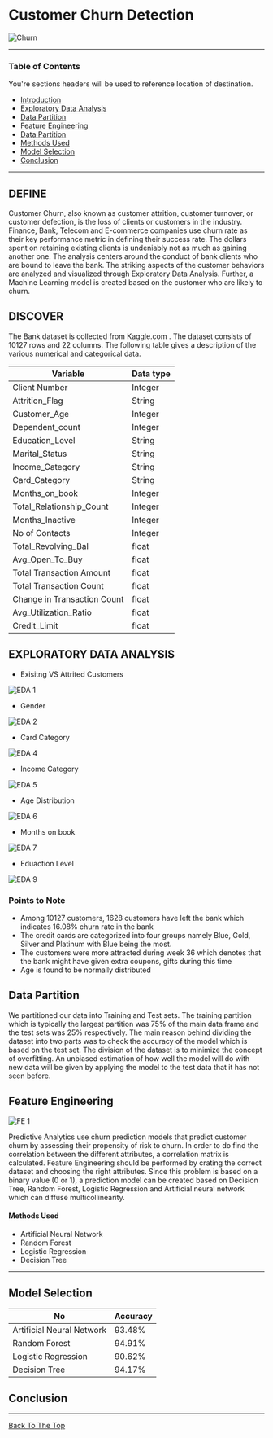 
# Customer Churn Detection 

![Churn](https://user-images.githubusercontent.com/68263684/106863485-d975ed80-6685-11eb-8af8-e44ce13f3e84.png)


---

### Table of Contents
You're sections headers will be used to reference location of destination.

- [Introduction](#Introduction)
- [Exploratory Data Analysis](#Exploratory-Data-Analysis)
- [Data Partition](#Data-Partition)
- [Feature Engineering](#Feature-Engineering)
- [Data Partition](#Data-Partition)
- [Methods Used](#Methods-Used)
- [Model Selection](#Model-Selection)
- [Conclusion](#Conclusion)

---

## DEFINE

Customer Churn, also known as customer attrition, customer turnover, or customer defection, is the loss of clients or customers in the industry. Finance, Bank, Telecom and E-commerce companies use churn rate as their key performance metric in defining their success rate. The dollars spent on retaining existing clients is undeniably not as much as gaining another one. The analysis centers around the conduct of bank clients who are bound to leave the bank. The striking aspects of the customer behaviors are analyzed and visualized through Exploratory Data Analysis. Further, a Machine Learning model is created based on the customer who are likely to churn.

## DISCOVER

The Bank dataset is collected from Kaggle.com . The dataset consists of 10127 rows and 22 columns. The following table gives a description of the various numerical and categorical data.

| Variable  | Data type |
| ------------- | ------------- |
| Client Number  | Integer  |
| Attrition_Flag  | String  |
| Customer_Age  | Integer  |
| Dependent_count  | Integer  |
| Education_Level  | String |
| Marital_Status  | String  |
| Income_Category  | String  |
| Card_Category | String  |
| Months_on_book  | Integer  |
| Total_Relationship_Count  | Integer  |
| Months_Inactive  | Integer  |
| No of Contacts  | Integer  |
| Total_Revolving_Bal  | float  |
| Avg_Open_To_Buy  | float  |
| Total Transaction Amount  | float  |
| Total Transaction Count  | float  |
| Change in Transaction Count  | float  |
| Avg_Utilization_Ratio  | float  |
| Credit_Limit  | float  |


## EXPLORATORY DATA ANALYSIS

- Exisitng VS Attrited Customers

![EDA 1](https://user-images.githubusercontent.com/68263684/106864030-98320d80-6686-11eb-817c-6742bc6ccc38.png)

- Gender

![EDA 2](https://user-images.githubusercontent.com/68263684/106864406-0f67a180-6687-11eb-80d1-8a47a30171a0.png)

- Card Category

![EDA 4](https://user-images.githubusercontent.com/68263684/106864525-3b832280-6687-11eb-9be4-039991573571.png)

- Income Category

![EDA 5](https://user-images.githubusercontent.com/68263684/106864602-5786c400-6687-11eb-9407-a63516c7654a.png)

- Age Distribution

![EDA 6](https://user-images.githubusercontent.com/68263684/106864721-7edd9100-6687-11eb-8ad2-9caa796e160b.png)

- Months on book

![EDA 7](https://user-images.githubusercontent.com/68263684/106864798-961c7e80-6687-11eb-854b-abc79b44f58f.png)

- Eduaction Level

![EDA 9](https://user-images.githubusercontent.com/68263684/106864999-cf54ee80-6687-11eb-9aaf-872212a2a259.png)

### Points to Note

- Among 10127 customers, 1628 customers have left the bank which indicates 16.08% churn rate in the bank
- The credit cards are categorized into four groups namely Blue, Gold, Silver and Platinum with Blue being the most.
- The customers were more attracted during week 36 which denotes that the bank might have given extra coupons, gifts during this time
- Age is found to be normally distributed


## Data Partition

We partitioned our data into Training and Test sets. The training partition which is typically the largest partition was 75% of the main data frame and the test sets was 25% respectively. The main reason behind dividing the dataset into two parts was to check the accuracy of the model which is based on the test set. The division of the dataset is to minimize the concept of overfitting. An unbiased estimation of how well the model will do with new data will be given by applying the model to the test data that it has not seen before.

## Feature Engineering

![FE 1](https://user-images.githubusercontent.com/68263684/106865893-07a8fc80-6689-11eb-93e1-13f8b85c0008.png)

Predictive Analytics use churn prediction models that predict customer churn by assessing their propensity of risk to churn. In order to do find the correlation between the different attributes, a correlation matrix is calculated. Feature Engineering should be performed by crating the correct dataset and choosing the right attributes. Since this problem is based on a binary value (0 or 1), a prediction model can be created based on Decision Tree, Random Forest, Logistic Regression and Artificial neural network which can diffuse multicollinearity. 

#### Methods Used

- Artificial Neural Network
- Random Forest
- Logistic Regression
- Decision Tree 



---

## Model Selection

| No  | Accuracy |
| ------------- | ------------- |
| Artificial Neural Network  | 93.48%  |
| Random Forest  | 94.91%  |
| Logistic Regression  | 90.62%  |
| Decision Tree  | 94.17%  |

## Conclusion

---
[Back To The Top](#Customer-Churn-Detection)
